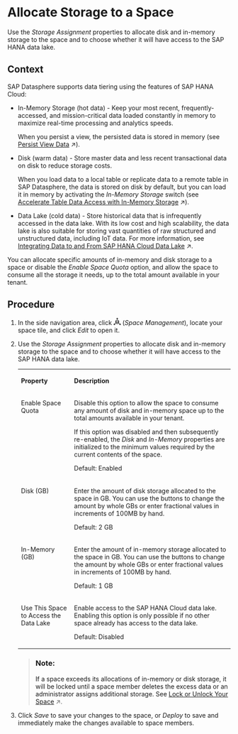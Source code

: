 <!-- loiof414c3d62bfe49b38e2cfdd7b4e7d786 -->

# Allocate Storage to a Space

Use the *Storage Assignment* properties to allocate disk and in-memory storage to the space and to choose whether it will have access to the SAP HANA data lake.



## Context

SAP Datasphere supports data tiering using the features of SAP HANA Cloud:

-   In-Memory Storage \(hot data\) - Keep your most recent, frequently-accessed, and mission-critical data loaded constantly in memory to maximize real-time processing and analytics speeds.

    When you persist a view, the persisted data is stored in memory \(see [Persist View Data](https://help.sap.com/viewer/24f836070a704022a40c15442163e5cf/DEV_CURRENT/en-US/9bd12cf116ae40e09cdba8b60cf75e11.html "Improve the performance while working with views by persisting the view data, and scheduling regular updates to keep your data up-to-date.") :arrow_upper_right:\).

-   Disk \(warm data\) - Store master data and less recent transactional data on disk to reduce storage costs.

    When you load data to a local table or replicate data to a remote table in SAP Datasphere, the data is stored on disk by default, but you can load it in memory by activating the *In-Memory Storage* switch \(see [Accelerate Table Data Access with In-Memory Storage](https://help.sap.com/viewer/24f836070a704022a40c15442163e5cf/DEV_CURRENT/en-US/407d1dff76a842699ea08c17eb8748dd.html "By default, table data is stored on disk. You can improve performance by enabling in-memory storage.") :arrow_upper_right:\).

-   Data Lake \(cold data\) - Store historical data that is infrequently accessed in the data lake. With its low cost and high scalability, the data lake is also suitable for storing vast quantities of raw structured and unstructured data, including IoT data. For more information, see [Integrating Data to and From SAP HANA Cloud Data Lake](https://help.sap.com/viewer/9f36ca35bc6145e4acdef6b4d852d560/DEV_CURRENT/en-US/e84545bd205b4f9f9c1731144c7d3075.html "Connect your SAP Datasphere space with SAP HANA Cloud, data lake to store and gain access to large amounts of data.") :arrow_upper_right:.

You can allocate specific amounts of in-memory and disk storage to a space or disable the *Enable Space Quota* option, and allow the space to consume all the storage it needs, up to the total amount available in your tenant.



<a name="loiof414c3d62bfe49b38e2cfdd7b4e7d786__steps_y55_pm1_wrb"/>

## Procedure

1.  In the side navigation area, click ![](../images/Space_Management_a868247.png) \(*Space Management*\), locate your space tile, and click *Edit* to open it.

2.  Use the *Storage Assignment* properties to allocate disk and in-memory storage to the space and to choose whether it will have access to the SAP HANA data lake.


    <table>
    <tr>
    <th valign="top">

    Property


    
    </th>
    <th valign="top">

    Description


    
    </th>
    </tr>
    <tr>
    <td valign="top">
    
    Enable Space Quota


    
    </td>
    <td valign="top">
    
    Disable this option to allow the space to consume any amount of disk and in-memory space up to the total amounts available in your tenant.

    If this option was disabled and then subsequently re-enabled, the *Disk* and *In-Memory* properties are initialized to the minimum values required by the current contents of the space.

    Default: Enabled


    
    </td>
    </tr>
    <tr>
    <td valign="top">
    
    Disk \(GB\)


    
    </td>
    <td valign="top">
    
    Enter the amount of disk storage allocated to the space in GB. You can use the buttons to change the amount by whole GBs or enter fractional values in increments of 100MB by hand.

    Default: 2 GB


    
    </td>
    </tr>
    <tr>
    <td valign="top">
    
    In-Memory \(GB\)


    
    </td>
    <td valign="top">
    
    Enter the amount of in-memory storage allocated to the space in GB. You can use the buttons to change the amount by whole GBs or enter fractional values in increments of 100MB by hand.

    Default: 1 GB


    
    </td>
    </tr>
    <tr>
    <td valign="top">
    
    Use This Space to Access the Data Lake


    
    </td>
    <td valign="top">
    
    Enable access to the SAP HANA Cloud data lake. Enabling this option is only possible if no other space already has access to the data lake.

    Default: Disabled


    
    </td>
    </tr>
    </table>
    
    > ### Note:  
    > If a space exceeds its allocations of in-memory or disk storage, it will be locked until a space member deletes the excess data or an administrator assigns additional storage. See [Lock or Unlock Your Space](https://help.sap.com/viewer/9f36ca35bc6145e4acdef6b4d852d560/DEV_CURRENT/en-US/c05b6a6d06db427dbdd3041d61fd5840.html "If a space exceeds its assigned storage or if the audit logs enabled in the space consume too much disk storage, the space is automatically locked.") :arrow_upper_right:.

3.  Click *Save* to save your changes to the space, or *Deploy* to save and immediately make the changes available to space members.


